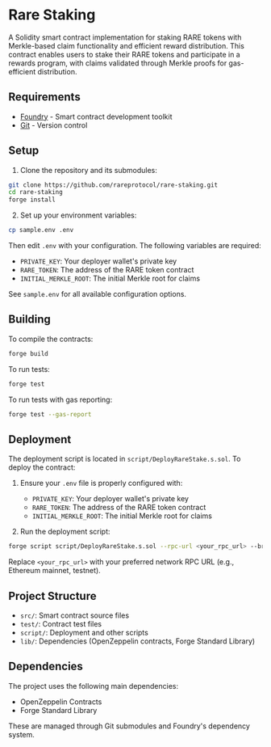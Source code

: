# Rare Staking

A Solidity smart contract implementation for staking RARE tokens with Merkle-based claim functionality and efficient reward distribution. This contract enables users to stake their RARE tokens and participate in a rewards program, with claims validated through Merkle proofs for gas-efficient distribution.

## Requirements

- [Foundry](https://book.getfoundry.sh/getting-started/installation) - Smart contract development toolkit
- [Git](https://git-scm.com/downloads) - Version control

## Setup

1. Clone the repository and its submodules:
```bash
git clone https://github.com/rareprotocol/rare-staking.git
cd rare-staking
forge install
```

2. Set up your environment variables:
```bash
cp sample.env .env
```
Then edit `.env` with your configuration. The following variables are required:
- `PRIVATE_KEY`: Your deployer wallet's private key
- `RARE_TOKEN`: The address of the RARE token contract
- `INITIAL_MERKLE_ROOT`: The initial Merkle root for claims

See `sample.env` for all available configuration options.

## Building

To compile the contracts:

```bash
forge build
```

To run tests:

```bash
forge test
```

To run tests with gas reporting:

```bash
forge test --gas-report
```


## Deployment

The deployment script is located in `script/DeployRareStake.s.sol`. To deploy the contract:

1. Ensure your `.env` file is properly configured with:
   - `PRIVATE_KEY`: Your deployer wallet's private key
   - `RARE_TOKEN`: The address of the RARE token contract
   - `INITIAL_MERKLE_ROOT`: The initial Merkle root for claims

2. Run the deployment script:
```bash
forge script script/DeployRareStake.s.sol --rpc-url <your_rpc_url> --broadcast
```

Replace `<your_rpc_url>` with your preferred network RPC URL (e.g., Ethereum mainnet, testnet).

## Project Structure

- `src/`: Smart contract source files
- `test/`: Contract test files
- `script/`: Deployment and other scripts
- `lib/`: Dependencies (OpenZeppelin contracts, Forge Standard Library)

## Dependencies

The project uses the following main dependencies:
- OpenZeppelin Contracts
- Forge Standard Library

These are managed through Git submodules and Foundry's dependency system.
